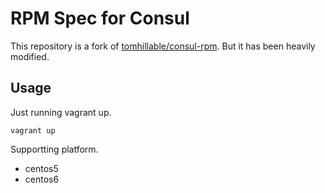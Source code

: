 # RPM Spec for Consul

This repository is a fork of [tomhillable/consul-rpm](https://github.com/tomhillable/consul-rpm).
But it has been heavily modified.

## Usage

Just running vagrant up.

```
vagrant up
```

Supportting platform.

* centos5
* centos6
